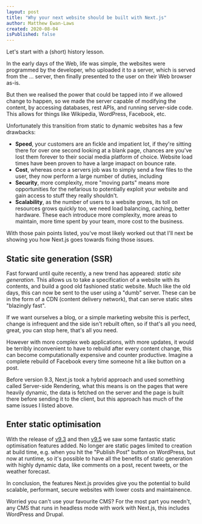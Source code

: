 ```yaml
---
layout: post
title: "Why your next website should be built with Next.js"
author: Matthew Ewan-Laws
created: 2020-08-04
isPublished: false
---
```


Let's start with a (short) history lesson.

In the early days of the Web, life was simple, the websites were programmed by the developer, who uploaded it to a server, which is served from the ... server, then finally presented to the user on their Web browser as-is.

But then we realised the power that could be tapped into if we allowed change to happen, so we made the server capable of modifying the content, by accessing databases, rest APIs, and running server-side code. This allows for things like Wikipedia, WordPress, Facebook, etc.

Unfortunately this transition from static to dynamic websites has a few drawbacks:

- **Speed**, your customers are an fickle and impatient lot, if they're sitting there for over one second looking at a blank page, chances are you've lost them forever to their social media platform of choice. Website load times have been proven to have a large imapact on bounce rate.
- **Cost**, whereas once a servers job was to simply send a few files to the user, they now perform a large number of duties, including 
- **Security**, more complexity, more "moving parts" means more opportunities for the nefarious to potentially exploit your website and gain access to stuff they really shouldn't.
- **Scalability**, as the number of users to a website grows, its toll on resources grows quickly too, we need load balancing, caching, better hardware. These each introduce more complexity, more areas to maintain, more time spent by your team, more cost to the business.

With those pain points listed, you've most likely worked out that I'll next be showing you how Next.js goes towards fixing those issues.

## Static site generation (SSR)

Fast forward until quite recently, a new trend has appeared: *static site generation*. This allows us to take a specification of a website with its contents, and build a good old fashioned static website. Much like the old days, this can now be sent to the user using a "dumb" server. These can be in the form of a CDN (content delivery network), that can serve static sites "blazingly fast".

If we want ourselves a blog, or a simple marketing website this is perfect, change is infrequent and the side isn't rebuilt often, so if that's all you need, great, you can stop here, that's all you need.

However with more complex web applications, with more updates, it would be terribly inconvenient to have to rebuild after every content change, this can become computationally expensive and counter productive. Imagine a complete rebuild of Facebook every time someone hit a like button on a post.

Before version 9.3, Next.js took a hybrid approach and used something called Server-side Rendering, what this means is on the pages that were heavily dynamic, the data is fetched on the server and the page is built there before sending it to the client, but this approach has much of the same issues I listed above.

## Enter static optimisation

With the release of [v9.3](https://nextjs.org/blog/next-9-3) and then [v9.5](https://nextjs.org/blog/next-9-5) we saw some fantastic static optimisation features added. No longer are static pages limited to creation at build time, e.g. when you hit the "Publish Post" button on WordPress, but now at runtime, so it's possible to have all the benefits of static generation with highly dynamic data, like comments on a post, recent tweets, or the weather forecast.

In conclusion, the features Next.js provides give you the potential to build scalable, performant, secure websites with lower costs and maintainence.

Worried you can't use your favourite CMS? For the most part you needn't, any CMS that runs in headless mode with work with Next.js, this includes WordPress and Drupal.
